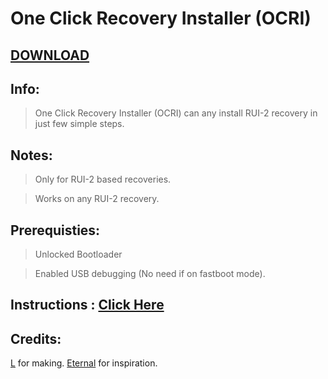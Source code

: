 # One Click Recovery Installer (OCRI)

## [DOWNLOAD](https://github.com/l6174/OCRI/releases/)

## Info:
>One Click Recovery Installer (OCRI) can any install RUI-2 recovery in just few simple steps.

## Notes:
>Only for RUI-2 based recoveries.

>Works on any RUI-2 recovery.

## Prerequisties:
>Unlocked Bootloader

>Enabled USB debugging (No need if on fastboot mode).

## Instructions : [Click Here](Instructions.md)

## Credits:
[L](https://t.me/detective_ryuzaki) for making.
[Eternal](https://t.me/anon_minati) for inspiration.
